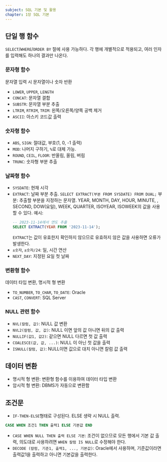 ```yaml
---
subject: SQL 기본 및 활용
chapter: 1장 SQL 기본
---
```


## 단일 행 함수
`SELECT`/`WHERE`/`ORDER BY` 절에 사용 가능하다. 각 행에 개별적으로 적용되고, 여러 인자를 입력해도 하나의 결과만 나온다.
### 문자형 함수
문자열 입력 시 문자열이나 숫자 반환
- `LOWER`, `UPPER`, `LENGTH`
- `CONCAT`: 문자열 결합
- `SUBSTR`: 문자열 부분 추출
- `LTRIM`, `RTRIM`, `TRIM`: 왼쪽/오른쪽/양쪽 공백 제거
- `ASCII`: 아스키 코드값 출력
### 숫자형 함수
- `ABS`, `SIGN`: 절대값, 부호(1, 0, -1 출력)
- `MOD`: 나머지 구하기, `%`로 대체 가능.
- `ROUND`, `CEIL`, `FLOOR`: 반올림, 올림, 버림
- `TRUNC`: 숫자형 부분 추출
### 날짜형 함수

- `SYSDATE`: 현재 시각
- `EXTRACT`: 날짜 부분 추출. `SELECT EXTRACT(부분 FROM SYSDATE) FROM DUAL;`
	부분: 추출할 부분을 지정하는 문자열. YEAR, MONTH, DAY, HOUR, MINUTE, , SECOND, DOW(요일), WEEK, QUARTER, ISOYEAR, ISOWEEK의 값을 사용할 수 있다.
	예시:	
	```SQL
	-- 2023-11-14에서 연도 추출
	SELECT EXTRACT(YEAR FROM '2023-11-14');
	```
	`EXTRACT`는 값이 유효한지 확인하지 않으므로 유효하지 않은 값을 사용하면 오류가 발생한다.
- `±숫자`, `±숫자/24`: 일, 시간 연산
- `NEXT_DAY`: 지정된 요일 첫 날짜
### 변환형 함수
데이터 타입 변환, 명시적 형 변환
- `TO_NUMBER`, `TO_CHAR`, `TO_DATE`: Oracle
- `CAST`, `CONVERT`: SQL Server
### NULL 관련 함수
- `NVL(칼럼, 값)`: NULL 값 변환
- `NVL2(칼럼, 값, 값)`: NULL 이면 앞의 값 아니면 뒤의 값 출력
- `NULLIF(값1, 값2)`: 같으면 NULL 다르면 첫 값 출력
- `COALESCE(값, 값, ...)`: NULL 이 아닌 첫 값을 출력
- `ISNULL(칼럼, 값)`: NULL이면 값으로 대치 아니면 칼럼 값 출력
## 데이터 변환
- 명시적 형 변환: 변환형 함수를 이용하여 데이터 타입 변환
- 암시적 형 변환: DBMS가 자동으로 변환함
## 조건문
- `IF-THEN-ELSE`형태로 구성된다. ELSE 생략 시 NULL 출력.
```SQL
CASE WHEN 조건1 THEN 출력1 ELSE 기본값 END
```
- `CASE WHEN NULL THEN 출력 ELSE 기본`: 조건이 없으므로 모든 행에서 기본 값 출력, 의도대로 사용하려면 `WHEN 칼럼 IS NULL`로 수정해야 한다.
- `DECODE (칼럼, 기준1, 출력1, ..., 기본값)`: Oracle에서 사용하며, 기준값이라면 출력값1을 출력하고 아니면 기본값을 출력한다.
